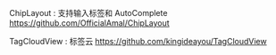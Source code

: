 ChipLayout : 支持输入标签和 AutoComplete
https://github.com/OfficialAmal/ChipLayout

TagCloudView : 标签云
https://github.com/kingideayou/TagCloudView
